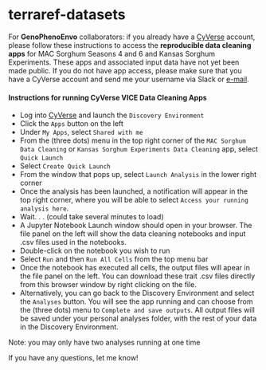 # terraref-datasets

For **GenoPhenoEnvo** collaborators: if you already have a [CyVerse](https://cyverse.org/) account, please follow these instructions to access the **reproducible data cleaning apps** for MAC Sorghum Seasons 4 and 6 and Kansas Sorghum Experiments. These apps and associated input data have not yet been made public. If you do not have app access, please make sure that you have a CyVerse account and send me your username via Slack or [e-mail](mailto:ejcain@arizona.edu).

#### Instructions for running CyVerse VICE Data Cleaning Apps

- Log into [CyVerse](https://cyverse.org/) and launch the `Discovery Environment`
- Click the `Apps` button on the left
- Under `My Apps`, select `Shared with me`
- From the (three dots) menu in the top right corner of the `MAC Sorghum Data Cleaning` or `Kansas Sorghum Experiments Data Cleaning` app, select `Quick Launch`
- Select `Create Quick Launch`
- From the window that pops up, select `Launch Analysis` in the lower right corner
- Once the analysis has been launched, a notification will appear in the top right corner, where you will be able to select `Access your running analysis here`.
- Wait. . . (could take several minutes to load)
- A Jupyter Notebook Launch window should open in your browser. The file panel on the left will show the data cleaning notebooks and input .csv files used in the notebooks.
- Double-click on the notebook you wish to run
- Select `Run` and then `Run All Cells` from the top menu bar
- Once the notebook has executed all cells, the output files will apear in the file panel on the left. You can download these trait .csv files directly from this browser window by right clicking on the file.
- Alternatively, you can go back to the Discovery Environment and select the `Analyses` button. You will see the app running and can choose from the (three dots) menu to `Complete and save outputs`. All output files will be saved under your personal analyses folder, with the rest of your data in the Discovery Environment.

Note: you may only have two analyses running at one time

If you have any questions, let me know!
